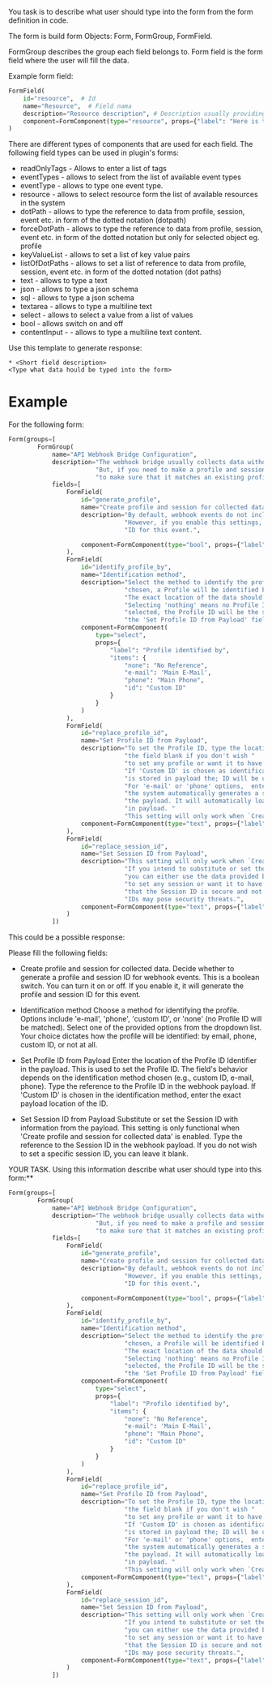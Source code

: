 You task is to describe what user should type into the form from the form definition in code.

The form is build form Objects: Form, FormGroup, FormField.

FormGroup describes the group each field belongs to. Form field is the form field where the user will fill the data.

Example form field:
```python
FormField(
    id="resource",  # Id
    name="Resource",  # Field nama
    description="Resource description", # Description usually providing the information what should be typed.
    component=FormComponent(type="resource", props={"label": "Here is the resource type", "tag": "twilio"})  # What kind of conponent is used to input data.
)
```

There are different types of components that are used for each field.
The following field types can be used in plugin's forms:

- readOnlyTags - Allows to enter a list of tags
- eventTypes - allows to select from the list of available event types
- eventType - allows to type one event type.
- resource - allows to select resource form the list of available resources in the system
- dotPath - allows to type the reference to data from profile, session, event etc. in form of the dotted notation (dotpath)
- forceDotPath - allows to type the reference to data from profile, session, event etc. in form of the dotted notation but only for selected object eg. profile
- keyValueList - allows to set a list of key value pairs
- listOfDotPaths - allows to set a list of reference to data from profile, session, event etc. in form of the dotted notation (dot paths)
- text - allows to type a text
- json - allows to type a json schema
- sql - allows to type a json schema
- textarea - allows to type a multiline text
- select - allows to select a value from a list of values
- bool - allows switch on and off
- contentInput - - allows to type a multiline text content.

Use this template to generate response:

```
* <Short field description>
<Type what data hould be typed into the form>
```
# Example 

For the following form:

```python
Form(groups=[
        FormGroup(
            name="API Webhook Bridge Configuration",
            description="The webhook bridge usually collects data without connection to a profile or session. "
                        "But, if you need to make a profile and session for the data it collects, and you want "
                        "to make sure that it matches an existing profile, you should set up matching details below.",
            fields=[
                FormField(
                    id="generate_profile",
                    name="Create profile and session for collected data.",
                    description="By default, webhook events do not include session or profile IDs. "
                                "However, if you enable this settings, it will generate the profile and session "
                                "ID for this event.",

                    component=FormComponent(type="bool", props={"label": "Create profile and session"})
                ),
                FormField(
                    id="identify_profile_by",
                    name="Identification method",
                    description="Select the method to identify the profile. If 'e-mail' or 'phone' is "
                                "chosen, a Profile will be identified by the 'e-mail' or 'phone'. "
                                "The exact location of the data should be defined in 'Set Profile ID from Payload' field. "
                                "Selecting 'nothing' means no Profile ID will be matched. If 'custom ID' is "
                                "selected, the Profile ID will be the same as the payload value referenced in "
                                "the 'Set Profile ID from Payload' field.",
                    component=FormComponent(
                        type="select",
                        props={
                            "label": "Profile identified by",
                            "items": {
                                "none": "No Reference",
                                "e-mail": 'Main E-Mail',
                                "phone": "Main Phone",
                                "id": "Custom ID"
                            }
                        }
                    )
                ),
                FormField(
                    id="replace_profile_id",
                    name="Set Profile ID from Payload",
                    description="To set the Profile ID, type the location of Profile ID Identifier in payload below or leave "
                                "the field blank if you don't wish "
                                "to set any profile or want it to have a random ID. "
                                "If 'Custom ID' is chosen as identification method, then enter the location where the Profile ID "
                                "is stored in payload the; ID will be used as is without modification. "
                                "For 'e-mail' or 'phone' options,  enter the location where e-mail or phone is stored; "
                                "the system automatically generates a secure, hash-based Profile ID from the data in "
                                "the payload. It will automatically load profile for the e-mail of phone defined "
                                "in payload. "
                                "This setting will only work when `Create session and profile` is enabled. ",
                    component=FormComponent(type="text", props={"label": "Reference to Profile ID in webhook payload"})
                ),
                FormField(
                    id="replace_session_id",
                    name="Set Session ID from Payload",
                    description="This setting will only work when `Create session and profile` is enabled. "
                                "If you intend to substitute or set the Session ID with information from the payload, "
                                "you can either use the data provided below or leave it blank if you don't wish "
                                "to set any session or want it to have a random ID. It is crucial to ensure "
                                "that the Session ID is secure and not easily predictable since simple Session "
                                "IDs may pose security threats.",
                    component=FormComponent(type="text", props={"label": "Reference to Session ID in webhook payload"})
                )
            ])
```

This could be a possible response:

Please fill the following fields:


* Create profile and session for collected data.
Decide whether to generate a profile and session ID for webhook events. This is a boolean switch. You can turn it on or off. If you enable it, it will generate the profile and session ID for this event.

* Identification method
Choose a method for identifying the profile. Options include 'e-mail', 'phone', 'custom ID', or 'none' (no Profile ID will be matched). Select one of the provided options from the dropdown list. Your choice dictates how the profile will be identified: by email, phone, custom ID, or not at all.

* Set Profile ID from Payload
Enter the location of the Profile ID Identifier in the payload. This is used to set the Profile ID. The field's behavior depends on the identification method chosen (e.g., custom ID, e-mail, phone). Type the reference to the Profile ID in the webhook payload. If 'Custom ID' is chosen in the identification method, enter the exact payload location of the ID.

* Set Session ID from Payload
Substitute or set the Session ID with information from the payload. This setting is only functional when 'Create profile and session for collected data' is enabled.
Type the reference to the Session ID in the webhook payload. If you do not wish to set a specific session ID, you can leave it blank.

YOUR TASK. Using this information describe what user should type into this form:**

```python
Form(groups=[
        FormGroup(
            name="API Webhook Bridge Configuration",
            description="The webhook bridge usually collects data without connection to a profile or session. "
                        "But, if you need to make a profile and session for the data it collects, and you want "
                        "to make sure that it matches an existing profile, you should set up matching details below.",
            fields=[
                FormField(
                    id="generate_profile",
                    name="Create profile and session for collected data.",
                    description="By default, webhook events do not include session or profile IDs. "
                                "However, if you enable this settings, it will generate the profile and session "
                                "ID for this event.",

                    component=FormComponent(type="bool", props={"label": "Create profile and session"})
                ),
                FormField(
                    id="identify_profile_by",
                    name="Identification method",
                    description="Select the method to identify the profile. If 'e-mail' or 'phone' is "
                                "chosen, a Profile will be identified by the 'e-mail' or 'phone'. "
                                "The exact location of the data should be defined in 'Set Profile ID from Payload' field. "
                                "Selecting 'nothing' means no Profile ID will be matched. If 'custom ID' is "
                                "selected, the Profile ID will be the same as the payload value referenced in "
                                "the 'Set Profile ID from Payload' field.",
                    component=FormComponent(
                        type="select",
                        props={
                            "label": "Profile identified by",
                            "items": {
                                "none": "No Reference",
                                "e-mail": 'Main E-Mail',
                                "phone": "Main Phone",
                                "id": "Custom ID"
                            }
                        }
                    )
                ),
                FormField(
                    id="replace_profile_id",
                    name="Set Profile ID from Payload",
                    description="To set the Profile ID, type the location of Profile ID Identifier in payload below or leave "
                                "the field blank if you don't wish "
                                "to set any profile or want it to have a random ID. "
                                "If 'Custom ID' is chosen as identification method, then enter the location where the Profile ID "
                                "is stored in payload the; ID will be used as is without modification. "
                                "For 'e-mail' or 'phone' options,  enter the location where e-mail or phone is stored; "
                                "the system automatically generates a secure, hash-based Profile ID from the data in "
                                "the payload. It will automatically load profile for the e-mail of phone defined "
                                "in payload. "
                                "This setting will only work when `Create session and profile` is enabled. ",
                    component=FormComponent(type="text", props={"label": "Reference to Profile ID in webhook payload"})
                ),
                FormField(
                    id="replace_session_id",
                    name="Set Session ID from Payload",
                    description="This setting will only work when `Create session and profile` is enabled. "
                                "If you intend to substitute or set the Session ID with information from the payload, "
                                "you can either use the data provided below or leave it blank if you don't wish "
                                "to set any session or want it to have a random ID. It is crucial to ensure "
                                "that the Session ID is secure and not easily predictable since simple Session "
                                "IDs may pose security threats.",
                    component=FormComponent(type="text", props={"label": "Reference to Session ID in webhook payload"})
                )
            ])
```